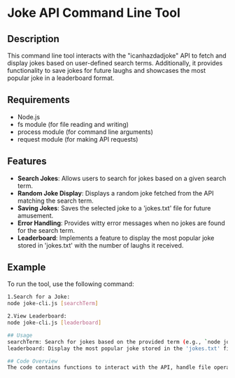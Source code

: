 # Joke API Command Line Tool

## Description
This command line tool interacts with the "icanhazdadjoke" API to fetch and display jokes based on user-defined search terms. Additionally, it provides functionality to save jokes for future laughs and showcases the most popular joke in a leaderboard format.

## Requirements
- Node.js
- fs module (for file reading and writing)
- process module (for command line arguments)
- request module (for making API requests)

## Features
- **Search Jokes**: Allows users to search for jokes based on a given search term.
- **Random Joke Display**: Displays a random joke fetched from the API matching the search term.
- **Saving Jokes**: Saves the selected joke to a 'jokes.txt' file for future amusement.
- **Error Handling**: Provides witty error messages when no jokes are found for the search term.
- **Leaderboard**: Implements a feature to display the most popular joke stored in 'jokes.txt' with the number of laughs it received.

## Example
To run the tool, use the following command:
```bash
1.Search for a Joke:
node joke-cli.js [searchTerm]

2.View Leaderboard:
node joke-cli.js [leaderboard]

## Usage
searchTerm: Search for jokes based on the provided term (e.g., `node jokeTool.js unicorn`).
leaderboard: Display the most popular joke stored in the 'jokes.txt' file.

## Code Overview
The code contains functions to interact with the API, handle file operations, display random jokes, and manage the leaderboard feature. It's organized into modular functions for ease of understanding and maintenance.